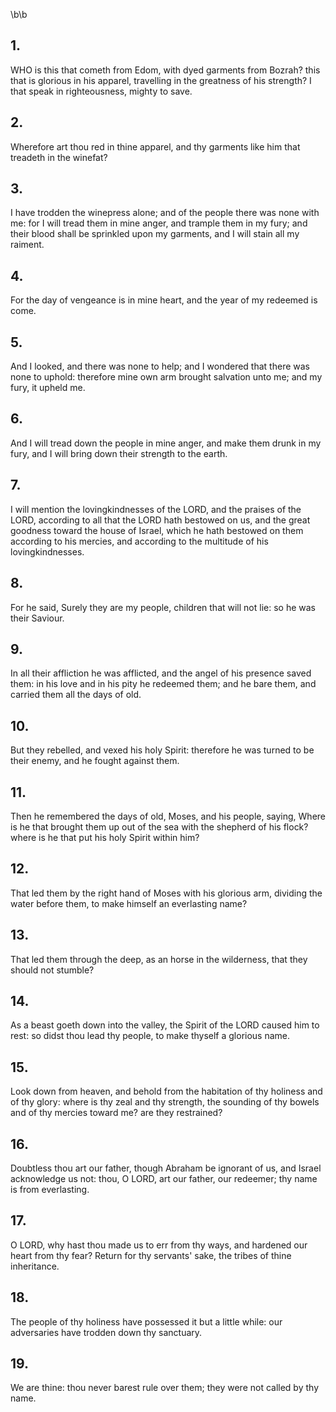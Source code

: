 \b\b
## 1.
WHO is this that cometh from Edom, with dyed garments from Bozrah?  this that is glorious in his apparel, travelling in the greatness of his strength?  I that speak in righteousness, mighty to save.
## 2.
Wherefore art thou red in thine apparel, and thy garments like him that treadeth in the winefat?
## 3.
I have trodden the winepress alone; and of the people there was none with me: for I will tread them in mine anger, and trample them in my fury; and their blood shall be sprinkled upon my garments, and I will stain all my raiment.
## 4.
For the day of vengeance is in mine heart, and the year of my redeemed is come.
## 5.
And I looked, and there was none to help; and I wondered that there was none to uphold: therefore mine own arm brought salvation unto me; and my fury, it upheld me.
## 6.
And I will tread down the people in mine anger, and make them drunk in my fury, and I will bring down their strength to the earth.
## 7.
I will mention the lovingkindnesses of the LORD, and the praises of the LORD, according to all that the LORD hath bestowed on us, and the great goodness toward the house of Israel, which he hath bestowed on them according to his mercies, and according to the multitude of his lovingkindnesses.
## 8.
For he said, Surely they are my people, children that will not lie: so he was their Saviour.
## 9.
In all their affliction he was afflicted, and the angel of his presence saved them: in his love and in his pity he redeemed them; and he bare them, and carried them all the days of old.
## 10.
But they rebelled, and vexed his holy Spirit: therefore he was turned to be their enemy, and he fought against them.
## 11.
Then he remembered the days of old, Moses, and his people, saying, Where is he that brought them up out of the sea with the shepherd of his flock?  where is he that put his holy Spirit within him?
## 12.
That led them by the right hand of Moses with his glorious arm, dividing the water before them, to make himself an everlasting name?
## 13.
That led them through the deep, as an horse in the wilderness, that they should not stumble?
## 14.
As a beast goeth down into the valley, the Spirit of the LORD caused him to rest: so didst thou lead thy people, to make thyself a glorious name.
## 15.
Look down from heaven, and behold from the habitation of thy holiness and of thy glory: where is thy zeal and thy strength, the sounding of thy bowels and of thy mercies toward me?  are they restrained?
## 16.
Doubtless thou art our father, though Abraham be ignorant of us, and Israel acknowledge us not: thou, O LORD, art our father, our redeemer; thy name is from everlasting.
## 17.
O LORD, why hast thou made us to err from thy ways, and hardened our heart from thy fear?  Return for thy servants' sake, the tribes of thine inheritance.
## 18.
The people of thy holiness have possessed it but a little while: our adversaries have trodden down thy sanctuary.
## 19.
We are thine: thou never barest rule over them; they were not called by thy name.
